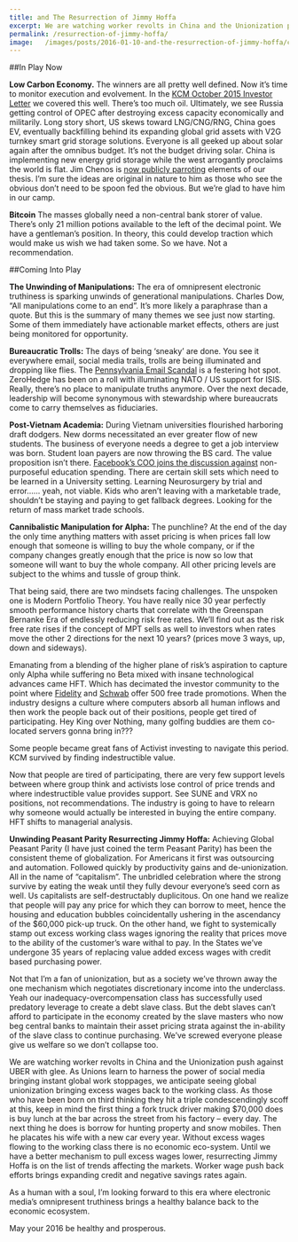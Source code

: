 ```yaml
---
title: and The Resurrection of Jimmy Hoffa
excerpt: We are watching worker revolts in China and the Unionization push against UBER with glee. As Unions learn to harness the power of social media bringing instant global work stoppages, we anticipate seeing global unionization bringing excess wages back to the working class.
permalink: /resurrection-of-jimmy-hoffa/
image:   /images/posts/2016-01-10-and-the-resurrection-of-jimmy-hoffa/cathedral.jpg
---
```


##In Play Now

**Low Carbon Economy.**  The winners are all pretty well defined. Now it’s time to monitor execution and evolvement.   In the [KCM October 2015 Investor Letter](http://hvst.co/1R2rKPn) we covered this well. There’s too much oil. Ultimately, we see Russia getting control of OPEC after destroying excess capacity economically and militarily. Long story short, US skews toward LNG/CNG/RNG, China goes EV, eventually backfilling behind its expanding global grid assets with V2G turnkey smart grid storage solutions. Everyone is all geeked up about solar again after the omnibus budget. It’s not the budget driving solar. China is implementing new energy grid storage while the west arrogantly proclaims the world is flat. Jim Chenos is [now publicly parroting](http://www.cnbc.com/2015/12/17/cnbc-exclusive-cnbc-transcript-kynikos-associates-founder-jim-chanos-speaks-with-cnbcs-kelly-evans-on-closing-bell-from-the-yale-ceo-summit-today.html) elements of our thesis. I’m sure the ideas are original in nature to him as those who see the obvious don’t need to be spoon fed the obvious. But we’re glad to have him in our camp.

**Bitcoin** The masses globally need a non-central bank storer of value. There’s only 21 million potions available to the left of the decimal point. We have a gentleman’s position. In theory, this could develop traction which would make us wish we had taken some. So we have. Not a recommendation.

##Coming Into Play

**The Unwinding of Manipulations:** The era of omnipresent electronic truthiness is sparking unwinds of generational manipulations. Charles Dow, “All manipulations come to an end”. It’s more likely a paraphrase than a quote. But this is the summary of many themes we see just now starting. Some of them immediately have actionable market effects, others are just being monitored for opportunity.

**Bureaucratic Trolls:**  The days of being ‘sneaky’ are done. You see it everywhere email, social media trails, trolls are being illuminated and dropping like flies. The [Pennsylvania Email Scandal](https://www.washingtonpost.com/politics/pornographic-email-scandal-ripples-through-pennsylvania-politics/2015/12/26/fc411a76-a374-11e5-b53d-972e2751f433_story.html) is a festering hot spot. ZeroHedge has been on a roll with illuminating NATO / US support for ISIS. Really, there’s no place to manipulate truths anymore. Over the next decade, leadership will become synonymous with stewardship where bureaucrats come to carry themselves as fiduciaries.

**Post-Vietnam Academia:**  During Vietnam universities flourished harboring draft dodgers. New dorms necessitated an ever greater flow of new students. The business of everyone needs a degree to get a job interview was born. Student loan payers are now throwing the BS card. The value proposition isn’t there.  [Facebook’s COO joins the discussion against](http://www.businessinsider.com/sheryl-sandberg-says-mbas-arent-necessary-in-tech-2015-12) non-purposeful education spending. There are certain skill sets which need to be learned in a University setting. Learning Neurosurgery by trial and error…… yeah, not viable. Kids who aren’t leaving with a marketable trade, shouldn’t be staying and paying to get fallback degrees. Looking for the return of mass market trade schools.

**Cannibalistic Manipulation for Alpha:**  The punchline? At the end of the day the only time anything matters with asset pricing is when prices fall low enough that someone is willing to buy the whole company, or if the company changes greatly enough that the price is now so low that someone will want to buy the whole company.   All other pricing levels are subject to the whims and tussle of group think.

That being said, there are two mindsets facing challenges. The unspoken one is Modern Portfolio Theory. You have really nice 30 year perfectly smooth performance history charts that correlate with the Greenspan Bernanke Era of endlessly reducing risk free rates. We’ll find out as the risk free rate rises if the concept of MPT sells as well to investors when rates move the other 2 directions for the next 10 years? (prices move 3 ways, up, down and sideways).

Emanating from a blending of the higher plane of risk’s aspiration to capture only Alpha while suffering no Beta mixed with insane technological advances came HFT. Which has decimated the investor community to the point where [Fidelity](https://rewards.fidelity.com/offers/bundleoffer1?imm_pid=700000001008518&immid=00944&imm_eid=e2028929643&gclid=CKH65IOI_MkCFZKXMgodvb8CFg&gclsrc=ds) and [Schwab](http://content.schwab.com/web/trading/public/tradesource/index.html?src=nmk&sv1=p0bdiGHc_dc&sv2=%7BSITELINK%7D&keyword=%2bschwab%20%2btrades&device=c&adposition=1t1&matchtype=b&network=g&devicemodel=&placement=) offer 500 free trade promotions.  When the industry designs a culture where computers absorb all human inflows and then work the people back out of their positions, people get tired of participating. Hey King over Nothing, many golfing buddies are them co-located servers gonna bring in??? 

Some people became great fans of Activist investing to navigate this period. KCM survived by finding indestructible value.

Now that people are tired of participating, there are very few support levels between where group think and activists lose control of price trends and where indestructible value provides support. See SUNE and VRX no positions, not recommendations. The industry is going to have to relearn why someone would actually be interested in buying the entire company. HFT shifts to managerial analysis.

**Unwinding Peasant Parity Resurrecting Jimmy Hoffa:** Achieving Global Peasant Parity (I have just coined the term Peasant Parity) has been the consistent theme of globalization. For Americans it first was outsourcing and automation. Followed quickly by productivity gains and de-unionization. All in the name of “capitalism”. The unbridled celebration where the strong survive by eating the weak until they fully devour everyone’s seed corn as well. Us capitalists are self-destructably duplicitous. On one hand we realize that people will pay any price for which they can borrow to meet, hence the housing and education bubbles coincidentally ushering in the ascendancy of the $60,000 pick-up truck. On the other hand, we fight to systemically stamp out excess working class wages ignoring the reality that prices move to the ability of the customer’s ware withal to pay.  In the States we’ve undergone 35 years of replacing value added excess wages with credit based purchasing power.

Not that I’m a fan of unionization, but as a society we’ve thrown away the one mechanism which negotiates discretionary income into the underclass.   Yeah our inadequacy-overcompensation class has successfully used predatory leverage to create a debt slave class. But the debt slaves can’t afford to participate in the economy created by the slave masters who now beg central banks to maintain their asset pricing strata against the in-ability of the slave class to continue purchasing. We’ve screwed everyone please give us welfare so we don’t collapse too.

We are watching worker revolts in China and the Unionization push against UBER with glee. As Unions learn to harness the power of social media bringing instant global work stoppages, we anticipate seeing global unionization bringing excess wages back to the working class. As those who have been born on third thinking they hit a triple condescendingly scoff at this, keep in mind the first thing a fork truck driver making $70,000 does is buy lunch at the bar across the street from his factory – every day. The next thing he does is borrow for hunting property and snow mobiles. Then he placates his wife with a new car every year.   Without excess wages flowing to the working class there is no economic eco-system. Until we have a better mechanism to pull excess wages lower, resurrecting Jimmy Hoffa is on the list of trends affecting the markets. Worker wage push back efforts brings expanding credit and negative savings rates again.

As a human with a soul, I’m looking forward to this era where electronic media’s omnipresent truthiness brings a healthy balance back to the economic ecosystem.

May your 2016 be healthy and prosperous.